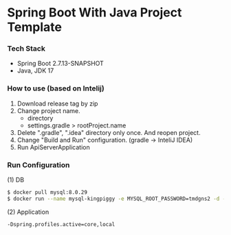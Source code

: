 # Spring Boot With Java Project Template

### Tech Stack
- Spring Boot 2.7.13-SNAPSHOT
- Java, JDK 17

### How to use (based on Intelij)
1. Download release tag by zip
2. Change project name.
    - directory
    - settings.gradle > rootProject.name
3. Delete ".gradle", ".idea" directory only once. And reopen project.
4. Change "Build and Run" configuration. (gradle -> InteliJ IDEA)
5. Run ApiServerApplication

### Run Configuration
(1) DB

```bash
$ docker pull mysql:8.0.29
$ docker run --name mysql-kingpiggy -e MYSQL_ROOT_PASSWORD=tmdgns2 -d -p 3306:3306 mysql:8.0.29
```

(2) Application
```
-Dspring.profiles.active=core,local
```
